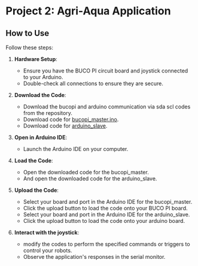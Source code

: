 # Project 2: Agri-Aqua Application

## How to Use

Follow these steps:

1. **Hardware Setup**:
   - Ensure you have the BUCO PI circuit board and joystick connected to your Arduino.
   - Double-check all connections to ensure they are secure.

2. **Download the Code**:
   - Download the bucopi and arduino communication via sda scl codes from the repository.
   - Download code for [bucopi_master.ino](https://github.com/MJBeltran13/BUCO_PI/blob/main/2_examples/bucopi_and_arduino_communication_via_sda_scl/bucopi_master.ino).
   - Download code for [arduino_slave](https://github.com/MJBeltran13/BUCO_PI/blob/main/2_examples/bucopi_and_arduino_communication_via_sda_scl/arduino_slave.ino).

3. **Open in Arduino IDE**:
   - Launch the Arduino IDE on your computer.

4. **Load the Code**:
   - Open the downloaded code for the bucopi_master.
   - And open the downloaded code for the arduino_slave.

6. **Upload the Code**:
   - Select your board and port in the Arduino IDE for the bucopi_master.
   - Click the upload button to load the code onto your BUCO PI board.
   - Select your board and port in the Arduino IDE for the arduino_slave.
   - Click the upload button to load the code onto your arduino board.

8. **Interact with the joystick**:
   - modify the codes to perform the specified commands or triggers to control your robots.
   - Observe the application's responses in the serial monitor.
